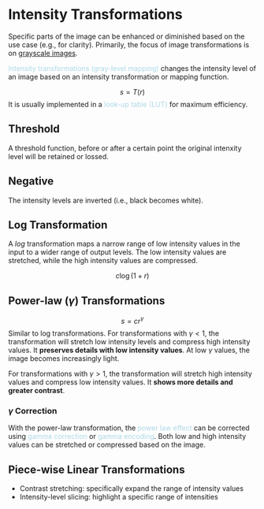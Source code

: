 # Intensity Transformations

Specific parts of the image can be enhanced or diminished based on the use case (e.g., for clarity). Primarily, the focus of image transformations is on <u>grayscale images</u>.

<span style = "color:lightblue">Intensity transformations (gray-level mapping)</span> changes the intensity level of an image based on an intensity transformation or mapping function.

$$
s = T(r)
$$
It is usually implemented in a <span style = "color:lightblue">look-up table (LUT)</span> for maximum efficiency.

## Threshold
A threshold function, before or after a certain point the original intenxity level will be retained or lossed.

## Negative
The intensity levels are inverted (i.e., black becomes white).

## Log Transformation
A *log* transformation maps a narrow range of low intensity values in the input to a wider range of output levels. The low intensity values are stretched, while the high intensity values are compressed.

$$c \log(1 + r)$$
## Power-law ($\gamma$) Transformations
$$s = cr^{\gamma}$$
Similar to log transformations. For transformations with $\gamma < 1$, the transformation will stretch low intensity levels and compress high intensity values. It **preserves details with low intensity values**. At low $\gamma$ values, the image becomes increasingly light.

For transformations with $\gamma > 1$, the transformation will stretch high intensity values and compress low intensity values. It **shows more details and greater contrast**.

### $\gamma$ Correction
With the power-law transformation, the <span style = "color:lightblue">power law effect</span> can be corrected using <span style = "color:lightblue">gamma correction</span> or <span style = "color:lightblue">gamma encoding</span>. Both low and high intensity values can be stretched or compressed based on the image.

## Piece-wise Linear Transformations
- Contrast stretching: specifically expand the range of intensity values
- Intensity-level slicing: highlight a specific range of intensities

